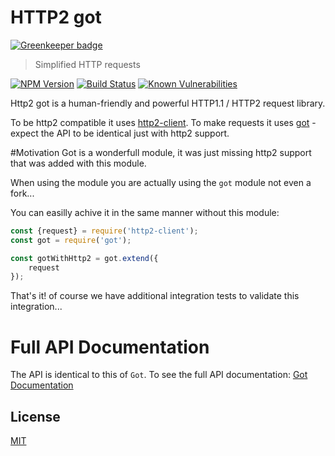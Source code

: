 # HTTP2 got

[![Greenkeeper badge](https://badges.greenkeeper.io/hisco/http2-got.svg)](https://greenkeeper.io/)

> Simplified HTTP requests

[![NPM Version][npm-image]][npm-url]
[![Build Status][travis-image]][travis-url]
[![Known Vulnerabilities][snyk-image]][snyk-url]

Http2 got is a human-friendly and powerful HTTP1.1 / HTTP2 request library.

To be http2 compatible it uses [http2-client](https://www.npmjs.com/package/http2-client).
To make requests it uses [got](https://www.npmjs.com/package/got) - expect the API to be identical just with http2 support.

#Motivation
Got is a wonderfull module, it was just missing http2 support that was added with this module.

When using the module you are actually using the `got` module not even a fork...

You can easilly achive it in the same manner without this module:
```js
const {request} = require('http2-client');
const got = require('got');

const gotWithHttp2 = got.extend({
	request
});
```
That's it! of course we have additional integration tests to validate this integration... 

# Full API Documentation
The API is identical to this of `Got`.
To see the full API documentation:
[Got Documentation](https://www.npmjs.com/package/got)

## License

  [MIT](LICENSE)

[npm-image]: https://img.shields.io/npm/v/http2-got.svg
[npm-url]: https://npmjs.org/package/http2-got
[travis-image]: https://img.shields.io/travis/hisco/http2-got/master.svg?style=flat-square
[travis-url]: https://travis-ci.org/hisco/http2-got
[snyk-image]: https://snyk.io/test/github/hisco/http2-got/badge.svg?targetFile=package.json
[snyk-url]: https://snyk.io/test/github/hisco/http2-got/badge.svg?targetFile=package.json